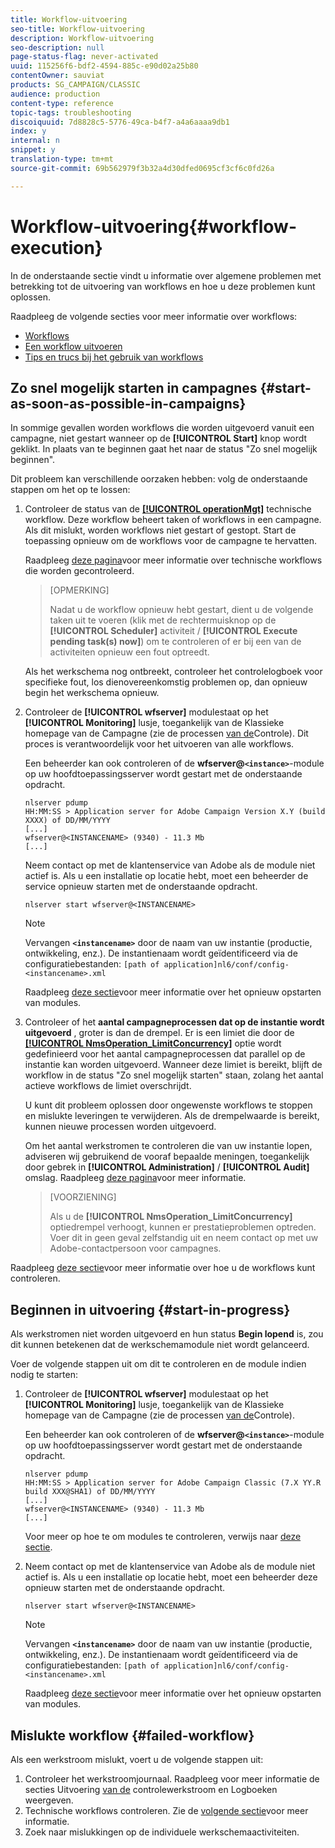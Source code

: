 ```yaml
---
title: Workflow-uitvoering
seo-title: Workflow-uitvoering
description: Workflow-uitvoering
seo-description: null
page-status-flag: never-activated
uuid: 115256f6-bdf2-4594-885c-e90d02a25b80
contentOwner: sauviat
products: SG_CAMPAIGN/CLASSIC
audience: production
content-type: reference
topic-tags: troubleshooting
discoiquuid: 7d8828c5-5776-49ca-b4f7-a4a6aaaa9db1
index: y
internal: n
snippet: y
translation-type: tm+mt
source-git-commit: 69b562979f3b32a4d30dfed0695cf3cf6c0fd26a

---
```



# Workflow-uitvoering{#workflow-execution}

In de onderstaande sectie vindt u informatie over algemene problemen met betrekking tot de uitvoering van workflows en hoe u deze problemen kunt oplossen.

Raadpleeg de volgende secties voor meer informatie over workflows:

* [Workflows](../../workflow/using/about-workflows.md)
* [Een workflow uitvoeren](../../workflow/using/executing-a-workflow.md)
* [Tips en trucs bij het gebruik van workflows](../../workflow/using/workflow-best-practices.md)

## Zo snel mogelijk starten in campagnes {#start-as-soon-as-possible-in-campaigns}

In sommige gevallen worden workflows die worden uitgevoerd vanuit een campagne, niet gestart wanneer op de **[!UICONTROL Start]** knop wordt geklikt. In plaats van te beginnen gaat het naar de status &quot;Zo snel mogelijk beginnen&quot;.

Dit probleem kan verschillende oorzaken hebben: volg de onderstaande stappen om het op te lossen:

1. Controleer de status van de [**[!UICONTROL operationMgt]**](../../workflow/using/campaign.md) technische workflow. Deze workflow beheert taken of workflows in een campagne. Als dit mislukt, worden workflows niet gestart of gestopt. Start de toepassing opnieuw om de workflows voor de campagne te hervatten.

   Raadpleeg [deze pagina](../../workflow/using/monitoring-technical-workflows.md)voor meer informatie over technische workflows die worden gecontroleerd.

   >[OPMERKING]
   >
   >Nadat u de workflow opnieuw hebt gestart, dient u de volgende taken uit te voeren (klik met de rechtermuisknop op de **[!UICONTROL Scheduler]** activiteit / **[!UICONTROL Execute pending task(s) now]**) om te controleren of er bij een van de activiteiten opnieuw een fout optreedt.

   Als het werkschema nog ontbreekt, controleer het controlelogboek voor specifieke fout, los dienovereenkomstig problemen op, dan opnieuw begin het werkschema opnieuw.

1. Controleer de **[!UICONTROL wfserver]** modulestaat op het **[!UICONTROL Monitoring]** lusje, toegankelijk van de Klassieke homepage van de Campagne (zie de processen [van de](../../production/using/monitoring-processes.md)Controle). Dit proces is verantwoordelijk voor het uitvoeren van alle workflows.

   Een beheerder kan ook controleren of de **wfserver@`<instance>`**-module op uw hoofdtoepassingsserver wordt gestart met de onderstaande opdracht.

   ```
   nlserver pdump
   HH:MM:SS > Application server for Adobe Campaign Version X.Y (build XXXX) of DD/MM/YYYY
   [...]
   wfserver@<INSTANCENAME> (9340) - 11.3 Mb
   [...]
   ```

   Neem contact op met de klantenservice van Adobe als de module niet actief is. Als u een installatie op locatie hebt, moet een beheerder de service opnieuw starten met de onderstaande opdracht.

   ```
   nlserver start wfserver@<INSTANCENAME>
   ```

   >[!NOTE]
   >
   >Vervangen **`<instancename>`** door de naam van uw instantie (productie, ontwikkeling, enz.). De instantienaam wordt geïdentificeerd via de configuratiebestanden:
   >`[path of application]nl6/conf/config-<instancename>.xml`

   Raadpleeg [deze sectie](../../production/using/usual-commands.md#module-launch-commands)voor meer informatie over het opnieuw opstarten van modules.

1. Controleer of het **aantal campagneprocessen dat op de instantie wordt uitgevoerd** , groter is dan de drempel. Er is een limiet die door de [**[!UICONTROL NmsOperation_LimitConcurrency]**](../../installation/using/configuring-campaign-options.md#campaign-e-workflow-management) optie wordt gedefinieerd voor het aantal campagneprocessen dat parallel op de instantie kan worden uitgevoerd. Wanneer deze limiet is bereikt, blijft de workflow in de status &quot;Zo snel mogelijk starten&quot; staan, zolang het aantal actieve workflows de limiet overschrijdt.

   U kunt dit probleem oplossen door ongewenste workflows te stoppen en mislukte leveringen te verwijderen. Als de drempelwaarde is bereikt, kunnen nieuwe processen worden uitgevoerd.

   Om het aantal werkstromen te controleren die van uw instantie lopen, adviseren wij gebruikend de vooraf bepaalde meningen, toegankelijk door gebrek in **[!UICONTROL Administration]** / **[!UICONTROL Audit]** omslag. Raadpleeg [deze pagina](../../workflow/using/monitoring-workflow-execution.md#filtering-workflows-status)voor meer informatie.

   >[VOORZIENING]
   >
   >Als u de **[!UICONTROL NmsOperation_LimitConcurrency]** optiedrempel verhoogt, kunnen er prestatieproblemen optreden. Voer dit in geen geval zelfstandig uit en neem contact op met uw Adobe-contactpersoon voor campagnes.

Raadpleeg [deze sectie](../../workflow/using/monitoring-workflow-execution.md)voor meer informatie over hoe u de workflows kunt controleren.

## Beginnen in uitvoering {#start-in-progress}

Als werkstromen niet worden uitgevoerd en hun status **Begin lopend** is, zou dit kunnen betekenen dat de werkschemamodule niet wordt gelanceerd.

Voer de volgende stappen uit om dit te controleren en de module indien nodig te starten:

1. Controleer de **[!UICONTROL wfserver]** modulestaat op het **[!UICONTROL Monitoring]** lusje, toegankelijk van de Klassieke homepage van de Campagne (zie de processen [van de](../../production/using/monitoring-processes.md)Controle).

   Een beheerder kan ook controleren of de **wfserver@`<instance>`**-module op uw hoofdtoepassingsserver wordt gestart met de onderstaande opdracht.

   ```
   nlserver pdump
   HH:MM:SS > Application server for Adobe Campaign Classic (7.X YY.R build XXX@SHA1) of DD/MM/YYYY
   [...]
   wfserver@<INSTANCENAME> (9340) - 11.3 Mb
   [...]
   ```

   Voor meer op hoe te om modules te controleren, verwijs naar [deze sectie](../../production/using/usual-commands.md#monitoring-commands-).

1. Neem contact op met de klantenservice van Adobe als de module niet actief is. Als u een installatie op locatie hebt, moet een beheerder deze opnieuw starten met de onderstaande opdracht.

   ```
   nlserver start wfserver@<INSTANCENAME>
   ```

   >[!NOTE]
   >
   >Vervangen **`<instancename>`** door de naam van uw instantie (productie, ontwikkeling, enz.). De instantienaam wordt geïdentificeerd via de configuratiebestanden:
   >`[path of application]nl6/conf/config-<instancename>.xml`

   Raadpleeg [deze sectie](../../production/using/usual-commands.md#module-launch-commands)voor meer informatie over het opnieuw opstarten van modules.

## Mislukte workflow {#failed-workflow}

Als een werkstroom mislukt, voert u de volgende stappen uit:

1. Controleer het werkstroomjournaal. Raadpleeg voor meer informatie de secties Uitvoering [van de](../../workflow/using/monitoring-workflow-execution.md) controlewerkstroom en Logboeken [](../../workflow/using/monitoring-workflow-execution.md#displaying-logs) weergeven.
1. Technische workflows controleren. Zie de [volgende sectie](../../workflow/using/monitoring-technical-workflows.md)voor meer informatie.
1. Zoek naar mislukkingen op de individuele werkschemaactiviteiten.

